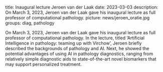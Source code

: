 title: Inaugural lecture Jeroen van der Laak
date: 2023-03-03
description: On March 3, 2023, Jeroen van der Laak gave his inaugural lecture as full professor of computational pathology.
picture: news/jeroen_oratie.jpg
groups: diag, pathology

On March 3, 2023, Jeroen van der Laak gave his inaugural lecture as full professor of computational pathology. In the lecture, titled ‘Artificial Intelligence in pathology: teaming up with Virchow’, Jeroen briefly described the backgrounds of pathology and AI. Next, he showed the potential advantages of using AI in pathology diagnostics, ranging from relatively simple diagnostic aids to state-of-the-art novel biomarkers that may support personalized treatment.